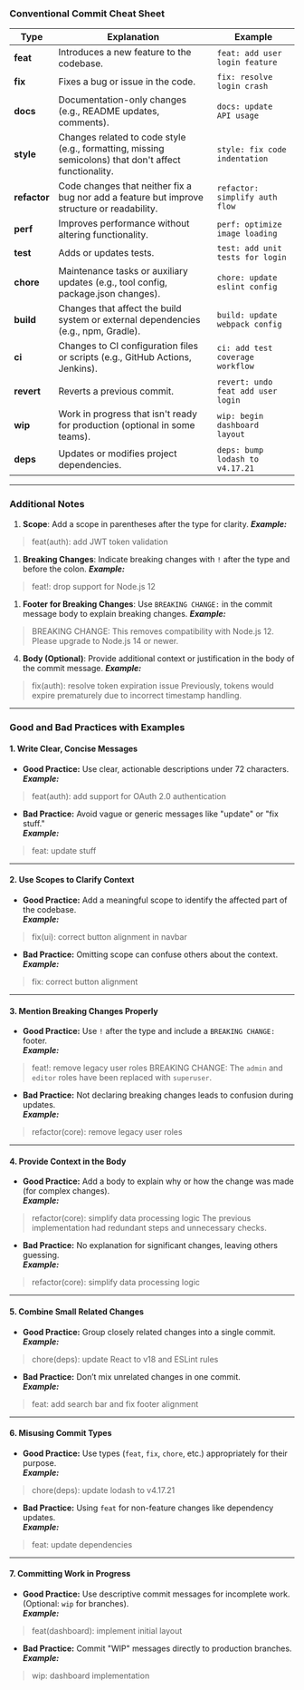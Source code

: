 ### **Conventional Commit Cheat Sheet**

| **Type**     | **Explanation**                                                                                       | **Example**                        |
| ------------ | ----------------------------------------------------------------------------------------------------- | ---------------------------------- |
| **feat**     | Introduces a new feature to the codebase.                                                             | `feat: add user login feature`     |
| **fix**      | Fixes a bug or issue in the code.                                                                     | `fix: resolve login crash`         |
| **docs**     | Documentation-only changes (e.g., README updates, comments).                                          | `docs: update API usage`           |
| **style**    | Changes related to code style (e.g., formatting, missing semicolons) that don't affect functionality. | `style: fix code indentation`      |
| **refactor** | Code changes that neither fix a bug nor add a feature but improve structure or readability.           | `refactor: simplify auth flow`     |
| **perf**     | Improves performance without altering functionality.                                                  | `perf: optimize image loading`     |
| **test**     | Adds or updates tests.                                                                                | `test: add unit tests for login`   |
| **chore**    | Maintenance tasks or auxiliary updates (e.g., tool config, package.json changes).                     | `chore: update eslint config`      |
| **build**    | Changes that affect the build system or external dependencies (e.g., npm, Gradle).                    | `build: update webpack config`     |
| **ci**       | Changes to CI configuration files or scripts (e.g., GitHub Actions, Jenkins).                         | `ci: add test coverage workflow`   |
| **revert**   | Reverts a previous commit.                                                                            | `revert: undo feat add user login` |
| **wip**      | Work in progress that isn't ready for production (optional in some teams).                            | `wip: begin dashboard layout`      |
| **deps**     | Updates or modifies project dependencies.                                                             | `deps: bump lodash to v4.17.21`    |

---

### **Additional Notes**

1. **Scope**: Add a scope in parentheses after the type for clarity.
***Example:***
>feat(auth): add JWT token validation

1. **Breaking Changes**: Indicate breaking changes with `!` after the type and before the colon.
***Example:***
>feat!: drop support for Node.js 12

1. **Footer for Breaking Changes**: Use `BREAKING CHANGE:` in the commit message body to explain breaking changes.
***Example:***
>BREAKING CHANGE: This removes compatibility with Node.js 12. Please upgrade to Node.js 14 or newer.

4. **Body (Optional)**: Provide additional context or justification in the body of the commit message.
***Example:***
>fix(auth): resolve token expiration issue  Previously, tokens would expire prematurely due to incorrect timestamp handling.

---

### **Good and Bad Practices with Examples**

#### 1. **Write Clear, Concise Messages**

- **Good Practice:** Use clear, actionable descriptions under 72 characters.  
***Example:***
>feat(auth): add support for OAuth 2.0 authentication

- **Bad Practice:** Avoid vague or generic messages like "update" or "fix stuff."  
***Example:***
>feat: update stuff


---

#### 2. **Use Scopes to Clarify Context**

- **Good Practice:** Add a meaningful scope to identify the affected part of the codebase.  
***Example:***
>fix(ui): correct button alignment in navbar

- **Bad Practice:** Omitting scope can confuse others about the context.  
***Example:***
>fix: correct button alignment

---

#### 3. **Mention Breaking Changes Properly**

- **Good Practice:** Use `!` after the type and include a `BREAKING CHANGE:` footer.  
***Example:***  
>feat!: remove legacy user roles  BREAKING CHANGE: The `admin` and `editor` roles have been replaced with `superuser`.

- **Bad Practice:** Not declaring breaking changes leads to confusion during updates.  
***Example:***
>refactor(core): remove legacy user roles

---

#### 4. **Provide Context in the Body**

- **Good Practice:** Add a body to explain why or how the change was made (for complex changes).  
***Example:***  
>refactor(core): simplify data processing logic  The previous implementation had redundant steps and unnecessary checks.

- **Bad Practice:** No explanation for significant changes, leaving others guessing.  
***Example:***
>refactor(core): simplify data processing logic

---

#### 5. **Combine Small Related Changes**

- **Good Practice:** Group closely related changes into a single commit.  
***Example:***
>chore(deps): update React to v18 and ESLint rules

- **Bad Practice:** Don’t mix unrelated changes in one commit.  
***Example:***
>feat: add search bar and fix footer alignment

---

#### 6. **Misusing Commit Types**

- **Good Practice:** Use types (`feat`, `fix`, `chore`, etc.) appropriately for their purpose.  
***Example:***
>chore(deps): update lodash to v4.17.21

- **Bad Practice:** Using `feat` for non-feature changes like dependency updates.  
***Example:***
>feat: update dependencies

---

#### 7. **Committing Work in Progress**

- **Good Practice:** Use descriptive commit messages for incomplete work. (Optional: `wip` for branches).  
***Example:***
>feat(dashboard): implement initial layout

- **Bad Practice:** Commit "WIP" messages directly to production branches.  
***Example:***
>wip: dashboard implementation


